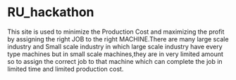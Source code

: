 # RU_hackathon
This site is used to minimize the Production Cost and maximizing the profit by assigning the right JOB to the right MACHINE.There are many large scale industry and Small scale industry in which large scale industry have every type machines but in small scale machines,they are in very limited amount so to assign the correct job to that machine which can complete the job in limited time and limited production cost.
